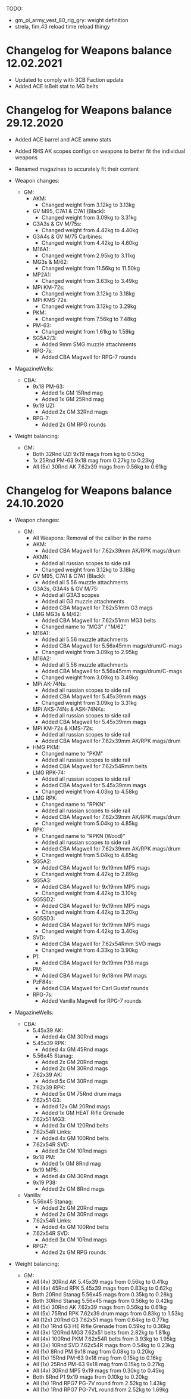 TODO:
- gm_pl_army_vest_80_rig_gry: weight definition
- strela, fim.43 reload time reload thingy

# Changelog for Weapons balance 12.02.2021

- Updated to comply with 3CB Faction update
- Added ACE isBelt stat to MG belts

# Changelog for Weapons balance 29.12.2020

- Added ACE barrel and ACE ammo stats
- Added RHS AK scopes configs on weapons to better fit the individual weapons
- Renamed magazines to accurately fit their content

- Weapon changes:
    - GM:
        - AKM:
            - Changed weight from 3.12kg to 3.13kg
        - GV M95, C7A1 & C7A1 (Black):
            - Changed weight from 3.09kg to 3.31kg
        - G3A3s & GV M/75s:
            - Changed weight from 4.42kg to 4.40kg
        - G3A4s & GV M/75 Carbines:
            - Changed weight from 4.42kg to 4.60kg
        - M16A1:
            - Changed weight from 2.95kg to 3.11kg
        - MG3s & M/62:
            - Changed weight from 11.56kg to 11.50kg
        - MP2A1:
            - Changed weight from 3.63kg to 3.49kg
        - MPi KM-72s:
            - Changed weight from 3.12kg to 3.18kg
        - MPi KMS-72s:
            - Changed weight from 3.12kg to 3.29kg
        - PKM:
            - Changed weight from 7.56kg to 7.48kg
        - PM-63:
            - Changed weight from 1.61kg to 1.59kg
        - SG5A2/3:
            - Added 9mm SMG muzzle attachments
        - RPG-7s:
            - Added CBA Magwell for RPG-7 rounds

- MagazineWells:
    - CBA:
        - 9x18 PM-63:
            - Added 1x GM 15Rnd mag
            - Added 1x GM 25Rnd mag
        - 9x19 UZI:
            - Added 2x GM 32Rnd mags
        - RPG-7:
            - Added 2x GM RPG rounds

- Weight balancing:
    - GM:
        - Both 32Rnd UZI 9x19 mags from kg to 0.50kg
        - 1x 25Rnd PM-63 9x18 mag from 0.27kg to 0.23kg
        - All (5x) 30Rnd AK 7.62x39 mags from 0.56kg to 0.61kg

# Changelog for Weapons balance 24.10.2020

- Weapon changes:
    - GM:
        - All Weapons: Removal of the caliber in the name
        - AKM:
            - Added CBA Magwell for 7.62x39mm AK/RPK mags/drum
        - AKMN:
            - Added all russian scopes to side rail
            - Changed weight from 3.12kg to 3.18kg
        - GV M95, C7A1 & C7A1 (Black):
            - Added all 5.56 muzzle attachments
        - G3A3s, G3A4s & GV M/75:
            - Added all G3A3 scopes
            - Added all G3 muzzle attachments
            - Added CBA Magwell for 7.62x51mm G3 mags
        - LMG MG3s & M/62:
            - Added CBA Magwell for 7.62x51mm MG3 belts
            - Changed name to "MG3" / "M/62"
        - M16A1:
            - Added all 5.56 muzzle attachments
            - Added CBA Magwell for 5.56x45mm mags/drum/C-mags
            - Changed weight from 3.09kg to 2.95kg
        - M16A2:
            - Added all 5.56 muzzle attachments
            - Added CBA Magwell for 5.56x45mm mags/drum/C-mags
            - Changed weight from 3.09kg to 3.49kg
        - MPi AK-74Ns:
            - Added all russian scopes to side rail
            - Added CBA Magwell for 5.45x39mm mags
            - Changed weight from 3.09kg to 3.31kg
        - MPi AKS-74Ns & ASK-74NKs:
            - Added all russian scopes to side rail
            - Added CBA Magwell for 5.45x39mm mags
        - MPi KM-72s & KMS-72s:
            - Added all russian scopes to side rail
            - Added CBA Magwell for 7.62x39mm AK/RPK mags/drum
        - HMG PKM:
            - Changed name to "PKM"
            - Added all russian scopes to side rail
            - Added CBA Magwell for 7.62x54Rmm belts
        - LMG RPK-74:
            - Added all russian scopes to side rail
            - Added CBA Magwell for 5.45x39mm mags
            - Changed weight from 4.03kg to 4.58kg
        - LMG RPK:
            - Changed name to "RPKN"
            - Added all russian scopes to side rail
            - Added CBA Magwell for 7.62x39mm AK/RPK mags/drum
            - Changed weight from 5.04kg to 4.85kg
        - RPK:
            - Changed name to "RPKN (Wood)"
            - Added all russian scopes to side rail
            - Added CBA Magwell for 7.62x39mm AK/RPK mags/drum
            - Changed weight from 5.04kg to 4.85kg
        - SG5A2:
            - Added CBA Magwell for 9x19mm MP5 mags
            - Changed weight from 4.42kg to 2.89kg
        - SG5A3:
            - Added CBA Magwell for 9x19mm MP5 mags
            - Changed weight from 4.42kg to 3.10kg
        - SG5SD2:
            - Added CBA Magwell for 9x19mm MP5 mags
            - Changed weight from 4.42kg to 3.20kg
        - SG5SD3:
            - Added CBA Magwell for 9x19mm MP5 mags
            - Changed weight from 4.42kg to 3.40kg
        - SVD:
            - Added CBA Magwell for 7.62x54Rmm SVD mags
            - Changed weight from 4.33kg to 3.90kg
        - P1:
            - Added CBA Magwell for 9x19mm P38 mags
        - PM:
             - Added CBA Magwell for 9x18mm PM mags
        - PzF84s:
             - Added CBA Magwell for Carl Gustaf rounds
        - RPG-7s:
             - Added Vanilla Magwell for RPG-7 rounds

- MagazineWells:
    - CBA:
        - 5.45x39 AK:
            - Added 4x GM 30Rnd mags
        - 5.45x39 RPK:
            - Added 4x GM 45Rnd mags
        - 5.56x45 Stanag:
            - Added 2x GM 20Rnd mags
            - Added 2x GM 30Rnd mags
        - 7.62x39 AK:
            - Added 5x GM 30Rnd mags
        - 7.62x39 RPK:
            - Added 5x GM 75Rnd drum mags
        - 7.62x51 G3:
            - Added 12x GM 20Rnd mags
            - Added 1x GM HEAT Rifle Grenade
        - 7.62x51 MG3:
            - Added 3x GM 120Rnd belts
        - 7.62x54R Links:
            - Added 4x GM 100Rnd belts
        - 7.62x54R SVD:
            - Added 3x GM 10Rnd mags
        - 9x18 PM:
            - Added 1x GM 8Rnd mag
        - 9x19 MP5:
            - Added 4x GM 30Rnd mags
        - 9x19 P38:
            - Added 2x GM 8Rnd mags
    - Vanilla:
        - 5.56x45 Stanag:
            - Added 2x GM 20Rnd mags
            - Added 2x GM 30Rnd mags
        - 7.62x54R Links:
            - Added 4x GM 100Rnd belts
        - 7.62x54R SVD:
            - Added 3x GM 10Rnd mags
        - RPG7:
            - Added 2x GM RPG rounds

- Weight balancing:
    - GM:
        - All (4x) 30Rnd AK 5.45x39 mags from 0.56kg to 0.41kg
        - All (4x) 45Rnd RPK 5.45x39 mags from 0.83kg to 0.62kg
        - Both 20Rnd Stanag 5.56x45 mags from 0.35kg to 0.28kg
        - Both 30Rnd Stanag 5.56x45 mags from 0.56kg to 0.42kg
        - All (5x) 30Rnd AK 7.62x39 mags from 0.56kg to 0.61kg
        - All (5x) 75Rnd RPK 7.62x39 drum mags from 0.83kg to 1.53kg
        - All (12x) 20Rnd G3 7.62x51 mags from 0.64kg to 0.77kg
        - All (1x) 1Rnd G3 HE Rifle Grenade from 0.59kg to 0.36kg
        - All (3x) 120Rnd MG3 7.62x51 belts from 2.82kg to 1.81kg
        - All (4x) 100Rnd PKM 7.62x54R belts from 3.93kg to 1.95kg
        - All (3x) 10Rnd SVD 7.62x54R mags from 0.54kg to 0.23kg
        - All (1x) 8Rnd PM 9x18 mag from 0.08kg to 0.20kg
        - All (1x) 15Rnd PM-63 9x18 mag from 0.15kg to 0.16kg
        - All (1x) 25Rnd PM-63 9x18 mag from 0.15kg to 0.27kg
        - All (4x) 30Rnd MP5 9x19 mags from 0.30kg to 0.45kg
        - Both 8Rnd P1 9x19 mags from 0.10kg to 0.20kg
        - All (1x) 1Rnd RPG7 PG-7V round from 2.52kg to 1.43kg
        - All (1x) 1Rnd RPG7 PG-7VL round from 2.52kg to 1.69kg